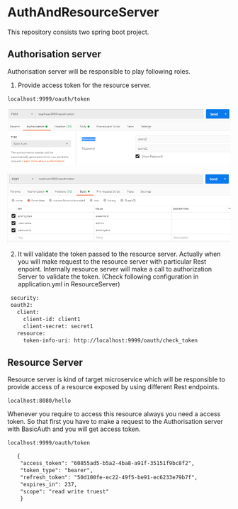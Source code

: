 # AuthAndResourceServer

  This repository consists two spring boot project.
## Authorisation server
  Authorisation server will be responsible to play following roles.
  1. Provide access token for the resource server.

  ```
  localhost:9999/oauth/token
  ```
  ![alt text](https://raw.githubusercontent.com/gyanicit/ScreenShots/master/token1.PNG)

  ![alt text](https://raw.githubusercontent.com/gyanicit/ScreenShots/master/token2.PNG)

  2. It will validate the token passed  to the resource server. Actually when you will make request to the resource server with particular Rest enpoint. Internally resource server will make a call to authorization Server to validate the token. (Check following configuration in application.yml in ResourceServer)
 
 ```
  security:
  oauth2:
    client:
      client-id: client1
      client-secret: secret1
    resource:
      token-info-uri: http://localhost:9999/oauth/check_token
  ```
## Resource Server
  Resource server is kind of target microservice which will be responsible to provide access of a resource exposed by using different Rest endpoints.

  ```
  localhost:8080/hello
  ```

   Whenever you require to access this resource always you need a access token. So that first you have to make a request to the Authorisation server with BasicAuth and you will get access token.



   ```
   localhost:9999/oauth/token
   ```
```
   {
    "access_token": "60855ad5-b5a2-4ba8-a91f-35151f9bc8f2",
    "token_type": "bearer",
    "refresh_token": "50d100fe-ec22-49f5-be91-ec6233e79b7f",
    "expires_in": 237,
    "scope": "read write truest"
    }
```

